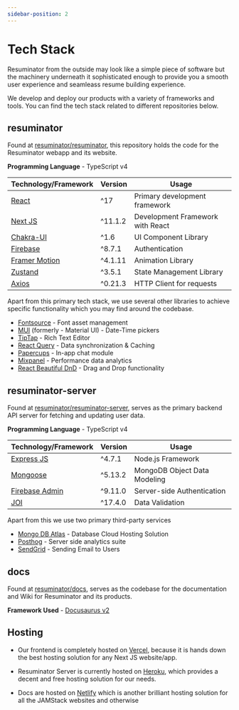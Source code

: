```yaml
---
sidebar-position: 2
---
```


# Tech Stack

Resuminator from the outside may look like a simple piece of software but the machinery underneath it sophisticated
enough to provide you a smooth user experience and seamleass resume building experience.

We develop and deploy our products with a variety of frameworks and tools. You can find the tech stack related to
different repositories below.

## resuminator

Found at [resuminator/resuminator](https://github.com/resuminator/resuminator),
this repository holds the code for the Resuminator webapp and its website.

**Programming Language** - TypeScript v4

|Technology/Framework|Version|Usage|
|-|-|-|
|[React](https://reactjs.org/)|^17|Primary development framework|
|[Next JS](https://nextjs.org/)|^11.1.2|Development Framework with React|
|[Chakra-UI](https://chakra-ui.com/)|^1.6|UI Component Library|
|[Firebase](https://firebase.google.com/)|^8.7.1|Authentication|
|[Framer Motion](https://www.framer.com/motion/)|^4.1.11|Animation Library|
|[Zustand](https://github.com/pmndrs/zustand)|^3.5.1|State Management Library|
|[Axios](https://github.com/axios/axios)|^0.21.3|HTTP Client for requests|

Apart from this primary tech stack, we use several other libraries to achieve specific functionality which
you may find around the codebase.

* [Fontsource](https://fontsource.org/) - Font asset management
* [MUI](https://mui.com/) (formerly - Material UI) - Date-Time pickers
* [TipTap](https://tiptap.dev/) - Rich Text Editor
* [React Query](https://react-query.tanstack.com/) - Data synchronization & Caching
* [Papercups](https://papercups.io/) - In-app chat module
* [Mixpanel](https://mixpanel.com/) - Performance data analytics
* [React Beautiful DnD](https://github.com/atlassian/react-beautiful-dnd) - Drag and Drop functionality

## resuminator-server

Found at [resuminator/resuminator-server](https://github.com/resuminator/resuminator-server),
serves as the primary backend API server for fetching and updating user data.

**Programming Language** - TypeScript v4

|Technology/Framework|Version|Usage|
|-|-|-|
|[Express JS](https://expressjs.com/)|^4.7.1|Node.js Framework|
|[Mongoose](https://mongoosejs.com/)|^5.13.2|MongoDB Object Data Modeling|
|[Firebase Admin](https://chakra-ui.com/)|^9.11.0|Server-side Authentication|
|[JOI](https://github.com/sideway/joi)|^17.4.0|Data Validation|

Apart from this we use two primary third-party services

* [Mongo DB Atlas](https://www.mongodb.com/cloud/atlas) - Database Cloud Hosting Solution
* [Posthog](https://posthog.com/) - Server side analytics suite
* [SendGrid](https://sendgrid.com/) - Sending Email to Users

## docs

Found at [resuminator/docs](https://github.com/resuminator/docs), serves as the codebase for the documentation and Wiki
for Resuminator and its products.

**Framework Used** - [Docusaurus v2](https://docusaurus.io/docs)

## Hosting

* Our frontend is completely hosted on [Vercel](https://vercel.com/), because it is hands down the best hosting solution
 for any Next JS website/app.

* Resuminator Server is currently hosted on [Heroku](http://www.heroku.com/), which provides a decent and
free hosting solution for our needs.

* Docs are hosted on [Netlify](https://www.netlify.com/) which is another brilliant hosting solution for all the
JAMStack websites and otherwise
